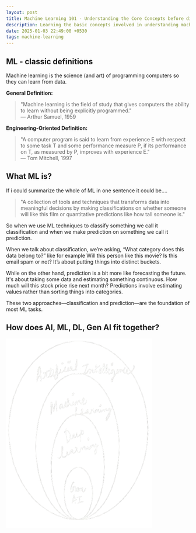 ```yaml
---
layout: post
title: Machine Learning 101 - Understanding the Core Concepts before diving into
description: Learning the basic concepts involved in understanding machine learning
date: 2025-01-03 22:49:00 +0530
tags: machine-learning
---
```


## ML - classic definitions

Machine learning is the science (and art) of programming computers so they can learn from data.

**General Definition:**

> "Machine learning is the field of study that gives computers the ability to learn without being explicitly programmed."  
> — Arthur Samuel, 1959

**Engineering-Oriented Definition:**

> "A computer program is said to learn from experience E with respect to some task T and some performance measure P, if its performance on T, as measured by P, improves with experience E."  
> — Tom Mitchell, 1997

## What ML is?

If i could summarize the whole of ML in one sentence it could be....

> "A collection of tools and techniques that transforms data into meaningful decisions by making classifications on whether someone will like this film or quantitative predictions like how tall someone is."

So when we use ML techniques to classify something we call it classification and when we make prediction on something we call it prediction.

When we talk about classification, we’re asking, “What category does this data belong to?” like for example Will this person like this movie? Is this email spam or not? It’s about putting things into distinct buckets.

While on the other hand, prediction is a bit more like forecasting the future. It's about taking some data and estimating something continuous. How much will this stock price rise next month? Predictions involve estimating values rather than sorting things into categories.

These two approaches—classification and prediction—are the foundation of most ML tasks.

## How does AI, ML, DL, Gen AI fit together?

<p align="left">
  <img src="/img/ML 101/ai-dl-ml-genai.png" width="400">
</p>
